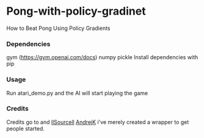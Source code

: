 # Pong-with-policy-gradinet
How to Beat Pong Using Policy Gradients 

### Dependencies

gym (https://gym.openai.com/docs)
numpy
pickle
Install dependencies with pip

### Usage

Run atari_demo.py and the AI will start playing the game

### Credits

Credits go to and [llSourcell](https://github.com/llSourcell/Policy_Gradients_to_beat_Pong) [AndrejK](https://github.com/karpathy) i've merely created a wrapper to get people started.
